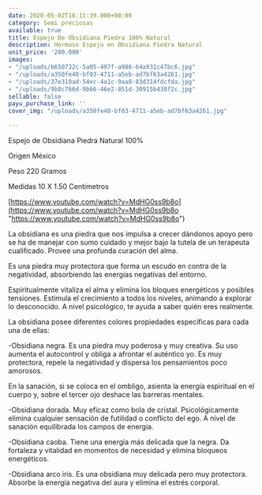 ```yaml
---
date: 2020-05-02T16:11:39.000+00:00
category: Semi preciosas
available: true
title: Espejo De Obsidiana Piedra 100% Natural
description: Hermoso Espejo en Obsidiana Piedra Natural
unit_price: '280.000'
images:
- "/uploads/b650732c-5a05-497f-a986-64a931c47bc6.jpg"
- "/uploads/a350fe40-bf03-4711-a5eb-ad7bf63a4261.jpg"
- "/uploads/37e310ad-54ec-4a1c-9aa8-83d314fdcfda.jpg"
- "/uploads/9b8c766d-9b66-46e2-851d-30915b438f2c.jpg"
sellable: false
payu_purchase_link: ''
cover_img: "/uploads/a350fe40-bf03-4711-a5eb-ad7bf63a4261.jpg"

---
```

Espejo de Obsidiana Piedra Natural 100%

Origen México

Peso 220 Gramos 

Medidas 10 X 1.50 Centímetros

[https://www.youtube.com/watch?v=MdHG0ss9b8o](https://www.youtube.com/watch?v=MdHG0ss9b8o "https://www.youtube.com/watch?v=MdHG0ss9b8o")

La obsidiana es una piedra que nos impulsa a crecer dándonos apoyo pero se ha de manejar con sumo cuidado y mejor bajo la tutela de un terapeuta cualificado. Provee una profunda curación del alma.

Es una piedra muy protectora que forma un escudo en contra de la negatividad, absorbiendo las energías negativas del entorno. 

Espiritualmente vitaliza el alma y elimina los bloques energéticos y posibles tensiones. Estimula el crecimiento a todos los niveles, animando a explorar lo desconocido. A nivel psicológico, te ayuda a saber quién eres realmente.

La obsidiana posee diferentes colores propiedades específicas para cada una de ellas:

\-Obsidiana negra. Es una piedra muy poderosa y muy creativa. Su uso aumenta el autocontrol y obliga a afrontar el auténtico yo. Es muy protectora, repele la negatividad y dispersa los pensamientos poco amorosos.

En la sanación, si se coloca en el ombligo, asienta la energía espiritual en el cuerpo y, sobre el tercer ojo deshace las barreras mentales.

\-Obsidiana dorada. Muy eficaz como bola de cristal. Psicológicamente elimina cualquier sensación de futilidad o conflicto del ego. A nivel de sanación equilibrada los campos de energía.

\-Obsidiana caoba. Tiene una energía más delicada que la negra. Da fortaleza y vitalidad en momentos de necesidad y elimina bloqueos energéticos.

\-Obsidiana arco iris. Es una obsidiana muy delicada pero muy protectora. Absorbe la energía negativa del aura y elimina el estrés corporal.